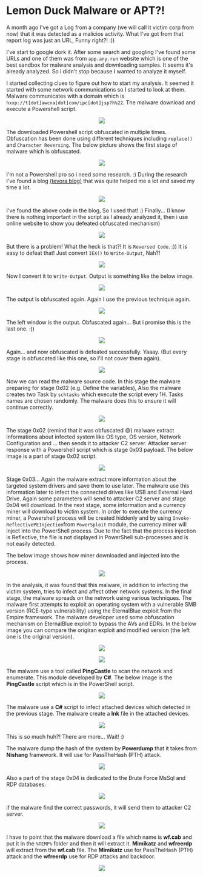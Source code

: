 # Lemon Duck Malware or APT?!

A month ago I've got a Log from a company (we will call it victim corp from now) that it was detected as a malicios activity. What I've got from that report log was just an URL, Funny right?! :))

I've start to google dork it. After some search and googling I've found some URLs and one of them was from `app.any.run` website which is one of the best sandbox for malware analysis and downloading samples. It seems it's already analyzed. So i didn't stop because I wanted to analyze it myself.

I started collecting clues to figure out how to start my analysis. It seemed it started with some network communications so I started to look at them.
Malware communicates with a domain which is `hxxp://t[dot]awcna[dot]com/ipc[dot]jsp?h%22`. The malware download and execute a Powershell script.

<!--![Stage-1](https://user-images.githubusercontent.com/36133745/119378384-79a65f80-bcd3-11eb-9f82-3a3bbf0bfc4d.png)-->
<p align="center">
<img src="https://user-images.githubusercontent.com/36133745/119378384-79a65f80-bcd3-11eb-9f82-3a3bbf0bfc4d.png">
</p>

The downloaded Powershell script obfuscated in multiple times. Obfuscation has been done using different techniques including `replace()` and `Character Reversing`.
The below picture shows the first stage of malware which is obfuscated.

<p align="center">
<img src="https://user-images.githubusercontent.com/36133745/119380119-8b890200-bcd5-11eb-992d-9b3f425ad7b9.png">
</p>

I'm not a Powershell pro so i need some research. :) During the research I've found a blog [(tevora blog)](https://threat.tevora.com/5-minute-forensics-decoding-powershell-payloads) that was quite helped me a lot and saved my time a lot. 


<p align="center">
<img src="https://user-images.githubusercontent.com/36133745/119380411-ec183f00-bcd5-11eb-8bee-acc89fae93c6.png">
</p>

I've found the above code in the blog, So I used that! :)
Finally... (I know there is nothing important in the script as I already analyzed it, then i use online website to show you defeated obfuscated mechanism)

<p align="center">
<img src="https://user-images.githubusercontent.com/36133745/119382872-e4599a00-bcd7-11eb-866a-0c42472d2ae3.png">
</p>

But there is a problem! What the heck is that?! It is `Reversed Code`. :)) It is easy to defeat that! Just convert `IEX()` to `Write-Output`, Nah?!
<p align="center">
<img src="https://user-images.githubusercontent.com/36133745/119383592-c2144c00-bcd8-11eb-8a65-4af06346653e.png">
</p>

Now I convert it to `Write-Output`. Output is something like the below image.

<p align="center">
<img src="https://user-images.githubusercontent.com/36133745/119383809-0c95c880-bcd9-11eb-8264-e948d3f1c4d8.png">
</p>

The output is obfuscated again. Again I use the previous technique again.

<p align="center">
<img src="https://user-images.githubusercontent.com/36133745/119384258-a9586600-bcd9-11eb-9cda-15614c02fd8f.png">
</p>
The left window is the output. Obfuscated again... But i promise this is the last one. :))
<p align="center">
<img src="https://user-images.githubusercontent.com/36133745/119384378-de64b880-bcd9-11eb-8a08-8353ed98b7dc.png">
</p>

Again... and now obfuscated is defeated successfully. Yaaay. (But every stage is obfuscated like this one, so I'll not cover them again).
<p align="center">
<img src="https://user-images.githubusercontent.com/36133745/119384632-40252280-bcda-11eb-87a8-7859bc373ea8.png">
</p>

Now we can read the malware source code. In this stage the malware preparing for stage 0x02 (e.g. Define the variables), Also the malware creates two Task by `schtasks` which execute the script every 1H. Tasks names are chosen randomly. The malware does this to ensure it will continue correctly.

<p align="center">
<img src="https://user-images.githubusercontent.com/36133745/119385109-ef61f980-bcda-11eb-9e48-4d451660822a.png">
</p>

The stage 0x02 (remind that it was obfuscated 😄) malware extract informations about infected system like OS type, OS version, Network Configuration and ... then sends it to attacker C2 server. Attacker server response with a Powershell script which is stage 0x03 payload. The below image is a part of stage 0x02 script.

<p align="center">
<img src="https://user-images.githubusercontent.com/36133745/119385685-be35f900-bcdb-11eb-8dde-e8c52703a9b7.png">
</p>

Stage 0x03... Again the malware extract more information about the targeted system drivers and save them to use later. The malware use this information later to infect the connected drives like USB and External Hard Drive. Again some parameters will send to attacker C2 server and stage 0x04 will download. In the next stage, some information and a currency miner will download to victim system. In order to execute the currency miner, a Powershell process will be created hiddenly and by using `Invoke-ReflectivePEInjection`from `PowerSploit` module, the currency miner will inject into the PowerShell process. Due to the fact that the process injection is Reflective, the file is not displayed in PowerShell sub-processes and is not easily detected.

The below image shows how miner downloaded and injected into the process.

<p align="center">
<img src="https://user-images.githubusercontent.com/36133745/119385958-22f15380-bcdc-11eb-9434-2f87807fe3a3.png">
</p>

In the analysis, it was found that this malware, in addition to infecting the victim system, tries to infect and affect other network systems. In the final stage, the malware spreads on the network using various techniques. The malware first attempts to exploit an operating system with a vulnerable SMB version (RCE-type vulnerability) using the EternalBlue exploit from the Empire framework. The malware developer used some obfuscation mechanism on EternalBlue exploit to bypass the AVs and EDRs. In the below image you can compare the origiran exploit and modified version (the left one is the original version).

<p align="center">
<img src="https://user-images.githubusercontent.com/36133745/119387742-9a27e700-bcde-11eb-870b-952a669861bc.png">
</p>
<p align="center">
<img src="https://user-images.githubusercontent.com/36133745/119387889-d52a1a80-bcde-11eb-9a70-e4f7d25cda5d.png">
</p>

The malware use a tool called **PingCastle** to scan the network and enumerate. This module developed by **C#**. The below image is the **PingCastle** script which is in the PowerShell script.

<p align="center">
<img src="https://user-images.githubusercontent.com/36133745/119388306-597c9d80-bcdf-11eb-8397-abfc68cf8955.png">
</p>

The malware use a **C#** script to infect attached devices which detected in the previous stage. The malware create a **lnk** file in the attached devices.
<p align="center">
<img src="https://user-images.githubusercontent.com/36133745/119389617-220ef080-bce1-11eb-99f6-85d00ae544fc.png">
</p>

This is so much huh?! There are more... Wait! :)

The malware dump the hash of the system by **Powerdump** that it takes from **Nishang** framework. It will use for PassTheHash (PTH) attack.

<p align="center">
<img src="https://user-images.githubusercontent.com/36133745/119390121-d27cf480-bce1-11eb-9575-d39510dd1999.png">
</p>

Also a part of the stage 0x04 is dedicated to the Brute Force MsSql and RDP databases.

<p align="center">
<img src="https://user-images.githubusercontent.com/36133745/119390688-a7df6b80-bce2-11eb-98ef-6f74e8379e4e.png">
</p>

if the malware find the correct passwords, it will send them to attacker C2 server.

<p align="center">
<img src="https://user-images.githubusercontent.com/36133745/119390846-d9f0cd80-bce2-11eb-92a7-c9c95e4a7dee.png">
</p>

I have to point that the malware download a file which name is **wf.cab** and put it in the `%TEMP%` folder and then it will extract it. **Mimikatz** and **wfreerdp** will extract from the **wf.cab** file. The **Mimikatz** use for PassTheHash (PTH) attack and the **wfreerdp** use for RDP attacks and backdoor.

<p align="center">
<img src="https://user-images.githubusercontent.com/36133745/119391966-50da9600-bce4-11eb-9555-8ace27e25901.png">
</p>
